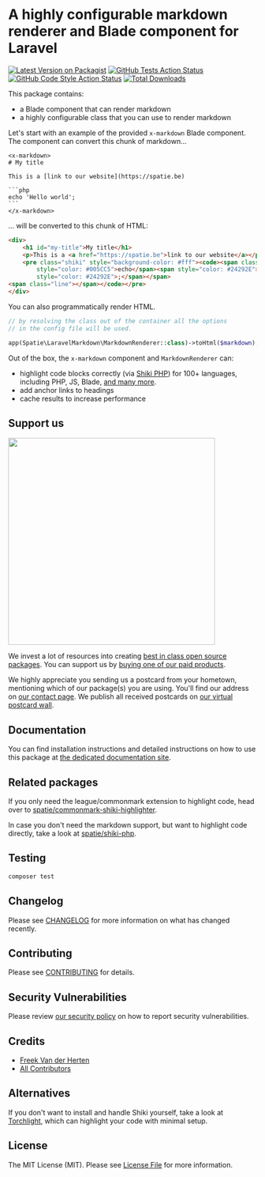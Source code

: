 # A highly configurable markdown renderer and Blade component for Laravel

[![Latest Version on Packagist](https://img.shields.io/packagist/v/spatie/laravel-markdown.svg?style=flat-square)](https://packagist.org/packages/spatie/laravel-markdown)
[![GitHub Tests Action Status](https://img.shields.io/github/workflow/status/spatie/laravel-markdown/run-tests?label=tests)](https://github.com/spatie/laravel-markdown/actions?query=workflow%3Arun-tests+branch%3Amain)
[![GitHub Code Style Action Status](https://img.shields.io/github/workflow/status/spatie/laravel-markdown/Check%20&%20fix%20styling?label=code%20style)](https://github.com/spatie/laravel-markdown/actions?query=workflow%3A"Check+%26+fix+styling"+branch%3Amain)
[![Total Downloads](https://img.shields.io/packagist/dt/spatie/laravel-markdown.svg?style=flat-square)](https://packagist.org/packages/spatie/laravel-markdown)

This package contains:

- a Blade component that can render markdown
- a highly configurable class that you can use to render markdown

Let's start with an example of the provided `x-markdown` Blade component. The component can convert this chunk of markdown...

````blade
<x-markdown>
# My title

This is a [link to our website](https://spatie.be)

```php
echo 'Hello world';
```
</x-markdown>
````

... will be converted to this chunk of HTML:

```html
<div>
    <h1 id="my-title">My title</h1>
    <p>This is a <a href="https://spatie.be">link to our website</a></p>
    <pre class="shiki" style="background-color: #fff"><code><span class="line"><span
        style="color: #005CC5">echo</span><span style="color: #24292E"> </span><span style="color: #032F62">&#39;Hello world&#39;</span><span
        style="color: #24292E">;</span></span>
<span class="line"></span></code></pre>
</div>
```

You can also programmatically render HTML.

```php
// by resolving the class out of the container all the options
// in the config file will be used.

app(Spatie\LaravelMarkdown\MarkdownRenderer::class)->toHtml($markdown);
```

Out of the box, the `x-markdown` component and `MarkdownRenderer` can:

- highlight code blocks correctly (via [Shiki PHP](https://github.com/spatie/shiki-php)) for 100+ languages, including PHP, JS, Blade, [and many more](https://github.com/shikijs/shiki/blob/master/docs/languages.md).
- add anchor links to headings
- cache results to increase performance

## Support us

[<img src="https://github-ads.s3.eu-central-1.amazonaws.com/laravel-markdown.jpg?t=1" width="419px" />](https://spatie.be/github-ad-click/laravel-markdown)

We invest a lot of resources into creating [best in class open source packages](https://spatie.be/open-source). You can support us by [buying one of our paid products](https://spatie.be/open-source/support-us).

We highly appreciate you sending us a postcard from your hometown, mentioning which of our package(s) you are using. You'll find our address on [our contact page](https://spatie.be/about-us). We publish all received postcards on [our virtual postcard wall](https://spatie.be/open-source/postcards).

## Documentation

You can find installation instructions and detailed instructions on how to use this package at [the dedicated documentation site](https://docs.spatie.be/laravel-markdown/v1/introduction/).

## Related packages

If you only need the league/commonmark extension to highlight code, head over to [spatie/commonmark-shiki-highlighter](https://github.com/spatie/commonmark-shiki-highlighter).

In case you don't need the markdown support, but want to highlight code directly, take a look at [spatie/shiki-php](https://github.com/spatie/shiki-php).

## Testing

```bash
composer test
```

## Changelog

Please see [CHANGELOG](CHANGELOG.md) for more information on what has changed recently.

## Contributing

Please see [CONTRIBUTING](.github/CONTRIBUTING.md) for details.

## Security Vulnerabilities

Please review [our security policy](../../security/policy) on how to report security vulnerabilities.

## Credits

- [Freek Van der Herten](https://github.com/freekmurze)
- [All Contributors](../../contributors)

## Alternatives

If you don't want to install and handle Shiki yourself, take a look at [Torchlight](https://torchlight.dev), which can highlight your code with minimal setup.

## License

The MIT License (MIT). Please see [License File](LICENSE.md) for more information.
